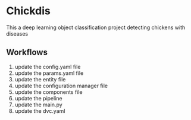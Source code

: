 # Chickdis
This a deep learning object classification project detecting chickens with diseases

## Workflows

1. update the config.yaml file
2. update the params.yaml file
3. update the entity file
4. update the configuration manager file
5. update the components file
6. update the pipeline
7. update the main.py
8. update the dvc.yaml